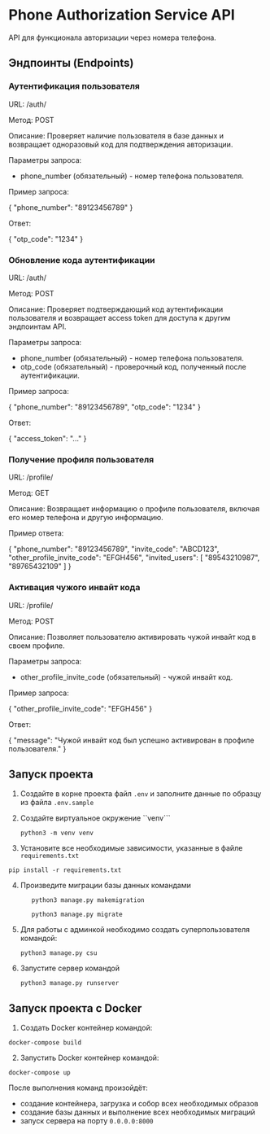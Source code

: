 # Phone Authorization Service API

API для функционала авторизации через номера телефона.

## Эндпоинты (Endpoints)

### Аутентификация пользователя

URL: /auth/

Метод: POST

Описание: Проверяет наличие пользователя в базе данных и возвращает одноразовый код для подтверждения авторизации.

Параметры запроса:
- phone_number (обязательный) - номер телефона пользователя.

Пример запроса:

{
    "phone_number": "89123456789"
}

Ответ:

{
    "otp_code": "1234"
}

### Обновление кода аутентификации

URL: /auth/

Метод: POST

Описание: Проверяет подтверждающий код аутентификации пользователя и возвращает access token для доступа к другим эндпоинтам API.

Параметры запроса:
- phone_number (обязательный) - номер телефона пользователя.
- otp_code (обязательный) - проверочный код, полученный после аутентификации.

Пример запроса:

{
    "phone_number": "89123456789",
    "otp_code": "1234"
}

Ответ:

{
    "access_token": "..."
}

### Получение профиля пользователя

URL: /profile/

Метод: GET

Описание: Возвращает информацию о профиле пользователя, включая его номер телефона и другую информацию.

Пример ответа:

{
    "phone_number": "89123456789",
    "invite_code": "ABCD123",
    "other_profile_invite_code": "EFGH456",
    "invited_users": [
        "89543210987",
        "89765432109"
    ]
}

### Активация чужого инвайт кода

URL: /profile/

Метод: POST

Описание: Позволяет пользователю активировать чужой инвайт код в своем профиле.

Параметры запроса:
- other_profile_invite_code (обязательный) - чужой инвайт код.

Пример запроса:

{
    "other_profile_invite_code": "EFGH456"
}

Ответ:

{
    "message": "Чужой инвайт код был успешно активирован в профиле пользователя."
}

## Запуск проекта
1. Создайте в корне проекта файл ```.env``` и заполните данные по образцу из файла ```.env.sample```

2. Создайте виртуальное окружение ``venv```
   ```shell
   python3 -m venv venv
   ```

3. Установите все необходимые зависимости, указанные в файле ```requirements.txt```
```shell
pip install -r requirements.txt
```

4. Произведите миграции базы данных командами
   ```shell
      python3 manage.py makemigration
      ```
   ```shell
      python3 manage.py migrate
      ```
   
5. Для работы с админкой необходимо создать суперпользователя командой:
   ```shell
   python3 manage.py csu
   ```

6. Запустите сервер командой
   ```shell
   python3 manage.py runserver
   ```


## Запуск проекта с Docker

1. Создать Docker контейнер командой:
```shell
docker-compose build
```
2. Запустить Docker контейнер командой:
```shell
docker-compose up
```
После выполнения команд произойдёт:
- создание контейнера, загрузка и собор всех необходимых образов
- создание базы данных и выполнение всех необходимых миграций
- запуск сервера на порту ```0.0.0.0:8000```
